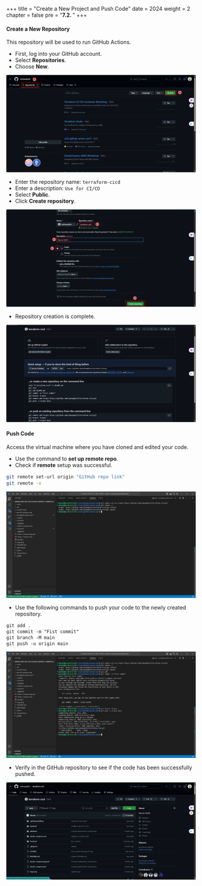 +++
title = "Create a New Project and Push Code"
date = 2024
weight = 2
chapter = false
pre = "<b>7.2. </b>"
+++

#### Create a New Repository

This repository will be used to run GitHub Actions.

- First, log into your GitHub account.
- Select **Repositories**.
- Choose **New**.

![image](/images/7-cicd/7.2.1.png)

- Enter the repository name: `terraform-cicd`
- Enter a description: `Use for CI/CD`
- Select **Public**.
- Click **Create repository**.

![image](/images/7-cicd/7.2.2.png)

- Repository creation is complete.

![image](/images/7-cicd/7.2.3.png)

#### Push Code

Access the virtual machine where you have cloned and edited your code.

- Use the command to **set up remote repo**.
- Check if **remote** setup was successful.

```bash
git remote set-url origin "GitHub repo link"
git remote -v
```

![image](/images/7-cicd/7.2.4.png)

- Use the following commands to push your code to the newly created repository.

```
git add .
git commit -m "Fist commit"
git branch -M main
git push -u origin main
```

![image](/images/7-cicd/7.2.5.png)

- Verify in the GitHub repository to see if the code has been successfully pushed.

![image](/images/7-cicd/7.2.6.png)
